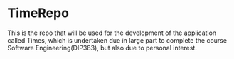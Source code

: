 # TimeRepo
This is the repo that will be used for the development of the application called Times, which is undertaken due in large part to complete the course Software Engineering(DIP383), but also due to personal interest. 
